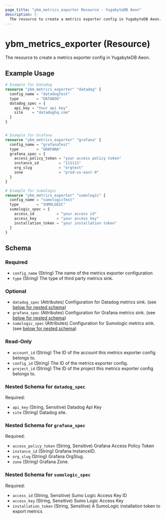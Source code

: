 ```yaml
---
page_title: "ybm_metrics_exporter Resource - YugabyteDB Aeon"
description: |-
  The resource to create a metrics exporter config in YugabyteDB Aeon.
---
```


# ybm_metrics_exporter (Resource)

The resource to create a metrics exporter config in YugabyteDB Aeon.


## Example Usage

```terraform
# Example for Datadog
resource "ybm_metrics_exporter" "datadog" {
  config_name = "datadogTest"
  type        = "DATADOG"
  datadog_spec = {
    api_key = "Your api key"
    site    = "datadoghq.com"
  }
}


# Example for Grafana
resource "ybm_metrics_exporter" "grafana" {
  config_name = "grafanaTest"
  type        = "GRAFANA"
  grafana_spec = {
    access_policy_token = "your access policy token"
    instance_id         = "111111"
    org_slug            = "orgtest"
    zone                = "prod-us-east-0"
  }
}

# Example for Sumologic
resource "ybm_metrics_exporter" "sumologic" {
  config_name = "sumologicTest"
  type        = "SUMOLOGIC"
  sumologic_spec = {
    access_id          = "your access id"
    access_key         = "your access key"
    installation_token = "your installation token"
  }
}
```

<!-- schema generated by tfplugindocs -->
## Schema

### Required

- `config_name` (String) The name of the metrics exporter configuration
- `type` (String) The type of third party metrics sink.

### Optional

- `datadog_spec` (Attributes) Configuration for Datadog metrics sink. (see [below for nested schema](#nestedatt--datadog_spec))
- `grafana_spec` (Attributes) Configuration for Grafana metrics sink. (see [below for nested schema](#nestedatt--grafana_spec))
- `sumologic_spec` (Attributes) Configuration for Sumologic metrics sink. (see [below for nested schema](#nestedatt--sumologic_spec))

### Read-Only

- `account_id` (String) The ID of the account this metrics exporter config belongs to.
- `config_id` (String) The ID of the metrics exporter config.
- `project_id` (String) The ID of the project this metrics exporter config belongs to.

<a id="nestedatt--datadog_spec"></a>
### Nested Schema for `datadog_spec`

Required:

- `api_key` (String, Sensitive) Datadog Api Key
- `site` (String) Datadog site.


<a id="nestedatt--grafana_spec"></a>
### Nested Schema for `grafana_spec`

Required:

- `access_policy_token` (String, Sensitive) Grafana Access Policy Token
- `instance_id` (String) Grafana InstanceID.
- `org_slug` (String) Grafana OrgSlug.
- `zone` (String) Grafana Zone.


<a id="nestedatt--sumologic_spec"></a>
### Nested Schema for `sumologic_spec`

Required:

- `access_id` (String, Sensitive) Sumo Logic Access Key ID
- `access_key` (String, Sensitive) Sumo Logic Access Key
- `installation_token` (String, Sensitive) A SumoLogic installation token to export metrics